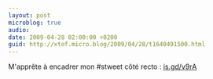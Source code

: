 ```yaml
---
layout: post
microblog: true
audio: 
date: 2009-04-28 02:00:00 +0200
guid: http://xtof.micro.blog/2009/04/28/t1640491500.html
---
```

M'apprête à encadrer mon #stweet côté recto :  [is.gd/v9rA](http://is.gd/v9rA)
